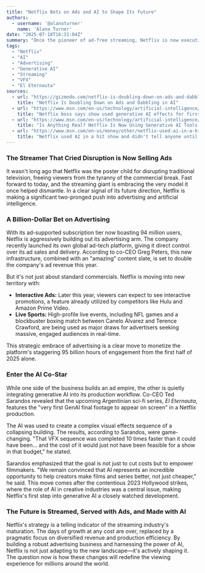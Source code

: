 ```yaml
---
title: "Netflix Bets on Ads and AI to Shape Its Future"
authors:
  - username: '@alanaturner'
    name: 'Alana Turner'
date: "2025-07-18T16:31:04Z"
summary: "Once the pioneer of ad-free streaming, Netflix is now executing a major strategy shift, doubling down on its advertising business and integrating generative AI into its production pipeline to cut costs and boost efficiency."
tags:
  - "Netflix"
  - "AI"
  - "Advertising"
  - "Generative AI"
  - "Streaming"
  - "VFX"
  - "El Eternauta"
sources:
  - url: "https://gizmodo.com/netflix-is-doubling-down-on-ads-and-dabbling-in-ai-2000631347"
    title: "Netflix Is Doubling Down on Ads and Dabbling in AI"
  - url: "https://www.msn.com/en-us/technology/artificial-intelligence/netflix-boss-says-show-used-generative-ai-effects-for-first-time/ar-AA1IOD42"
    title: "Netflix boss says show used generative AI effects for first time"
  - url: "https://www.msn.com/en-us/technology/artificial-intelligence/is-anything-real-netflix-is-now-using-generative-ai-tools-for-visual-effects/ar-AA1IRoGD"
    title: "Is Anything Real? Netflix Is Now Using Generative AI Tools for Visual Effects"
  - url: "https://www.msn.com/en-us/money/other/netflix-used-ai-in-a-hit-show-and-didnt-tell-anyone-until-now/ar-AA1IRusa"
    title: "Netflix used AI in a hit show and didn't tell anyone until now"
---
```


### The Streamer That Cried Disruption is Now Selling Ads

It wasn't long ago that Netflix was the poster child for disrupting traditional television, freeing viewers from the tyranny of the commercial break. Fast forward to today, and the streaming giant is embracing the very model it once helped dismantle. In a clear signal of its future direction, Netflix is making a significant two-pronged push into advertising and artificial intelligence.

### A Billion-Dollar Bet on Advertising

With its ad-supported subscription tier now boasting 94 million users, Netflix is aggressively building out its advertising arm. The company recently launched its own global ad-tech platform, giving it direct control over its ad sales and delivery. According to co-CEO Greg Peters, this new infrastructure, combined with an "amazing" content slate, is set to double the company's ad revenue this year.

But it's not just about standard commercials. Netflix is moving into new territory with:

*   **Interactive Ads:** Later this year, viewers can expect to see interactive promotions, a feature already utilized by competitors like Hulu and Amazon Prime Video.
*   **Live Sports:** High-profile live events, including NFL games and a blockbuster boxing match between Canelo Álvarez and Terence Crawford, are being used as major draws for advertisers seeking massive, engaged audiences in real-time.

This strategic embrace of advertising is a clear move to monetize the platform's staggering 95 billion hours of engagement from the first half of 2025 alone.

### Enter the AI Co-Star

While one side of the business builds an ad empire, the other is quietly integrating generative AI into its production workflow. Co-CEO Ted Sarandos revealed that the upcoming Argentinian sci-fi series, *El Eternauta*, features the "very first GenAI final footage to appear on screen" in a Netflix production.

The AI was used to create a complex visual effects sequence of a collapsing building. The results, according to Sarandos, were game-changing. "That VFX sequence was completed 10 times faster than it could have been... and the cost of it would just not have been feasible for a show in that budget," he stated.

Sarandos emphasized that the goal is not just to cut costs but to empower filmmakers. "We remain convinced that AI represents an incredible opportunity to help creators make films and series better, not just cheaper," he said. This move comes after the contentious 2023 Hollywood strikes, where the role of AI in creative industries was a central issue, making Netflix's first step into generative AI a closely watched development.

### The Future is Streamed, Served with Ads, and Made with AI

Netflix's strategy is a telling indicator of the streaming industry's maturation. The days of growth at any cost are over, replaced by a pragmatic focus on diversified revenue and production efficiency. By building a robust advertising business and harnessing the power of AI, Netflix is not just adapting to the new landscape—it's actively shaping it. The question now is how these changes will redefine the viewing experience for millions around the world.
